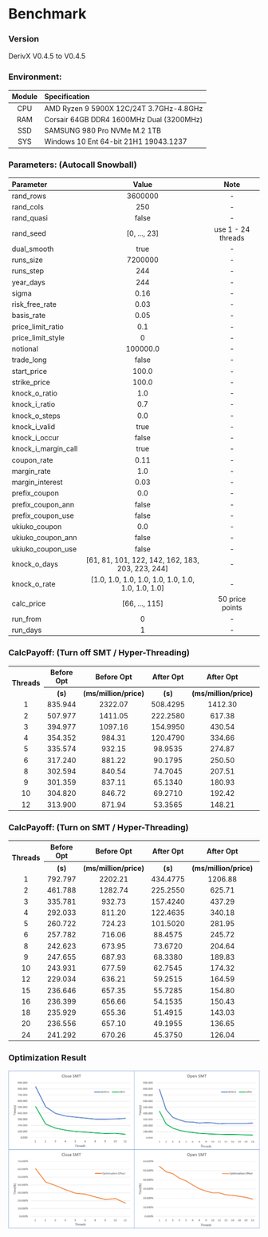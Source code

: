 # Benchmark

### Version
DerivX V0.4.5 to V0.4.5

### Environment:
| Module | Specification                            |
| :----: | :--------------------------------------- |
| CPU    | AMD Ryzen 9 5900X 12C/24T 3.7GHz-4.8GHz  |
| RAM    | Corsair 64GB DDR4 1600MHz Dual (3200MHz) |
| SSD    | SAMSUNG 980 Pro NVMe M.2 1TB             |
| SYS    | Windows 10 Ent 64-bit 21H1 19043.1237    |

### Parameters: (Autocall Snowball)
| Parameter           | Value                                              | Note               |
| :------------------ | :------------------------------------------------: | :----------------: |
| rand_rows           | 3600000                                            | -                  |
| rand_cols           | 250                                                | -                  |
| rand_quasi          | false                                              | -                  |
| rand_seed           | [0, ..., 23]                                       | use 1 - 24 threads |
| dual_smooth         | true                                               | -                  |
| runs_size           | 7200000                                            | -                  |
| runs_step           | 244                                                | -                  |
| year_days           | 244                                                | -                  |
| sigma               | 0.16                                               | -                  |
| risk_free_rate      | 0.03                                               | -                  |
| basis_rate          | 0.05                                               | -                  |
| price_limit_ratio   | 0.1                                                | -                  |
| price_limit_style   | 0                                                  | -                  |
| notional            | 100000.0                                           | -                  |
| trade_long          | false                                              | -                  |
| start_price         | 100.0                                              | -                  |
| strike_price        | 100.0                                              | -                  |
| knock_o_ratio       | 1.0                                                | -                  |
| knock_i_ratio       | 0.7                                                | -                  |
| knock_o_steps       | 0.0                                                | -                  |
| knock_i_valid       | true                                               | -                  |
| knock_i_occur       | false                                              | -                  |
| knock_i_margin_call | true                                               | -                  |
| coupon_rate         | 0.11                                               | -                  |
| margin_rate         | 1.0                                                | -                  |
| margin_interest     | 0.03                                               | -                  |
| prefix_coupon       | 0.0                                                | -                  |
| prefix_coupon_ann   | false                                              | -                  |
| prefix_coupon_use   | false                                              | -                  |
| ukiuko_coupon       | 0.0                                                | -                  |
| ukiuko_coupon_ann   | false                                              | -                  |
| ukiuko_coupon_use   | false                                              | -                  |
| knock_o_days        | [61, 81, 101, 122, 142, 162, 183, 203, 223, 244]   | -                  |
| knock_o_rate        | [1.0, 1.0, 1.0, 1.0, 1.0, 1.0, 1.0, 1.0, 1.0, 1.0] | -                  |
| calc_price          | [66, ..., 115]                                     | 50 price points    |
| run_from            | 0                                                  | -                  |
| run_days            | 1                                                  | -                  |

### CalcPayoff: (Turn off SMT / Hyper-Threading)
<table>
    <tr><th rowspan="2">Threads</th><th>Before Opt</th><th>Before Opt</th><th>After Opt</th><th>After Opt</th><th>Percent</th></tr>
    <tr><th>(s)</th><th>(ms/million/price)</th><th>(s)</th><th>(ms/million/price)</th><th>(%)</th></tr>
    <tr align="center"><td> 1</td><td>835.944</td><td>2322.07</td><td>508.4295</td><td>1412.30</td><td>60.821</td></tr>
    <tr align="center"><td> 2</td><td>507.977</td><td>1411.05</td><td>222.2580</td><td> 617.38</td><td>43.754</td></tr>
    <tr align="center"><td> 3</td><td>394.977</td><td>1097.16</td><td>154.9950</td><td> 430.54</td><td>39.242</td></tr>
    <tr align="center"><td> 4</td><td>354.352</td><td> 984.31</td><td>120.4790</td><td> 334.66</td><td>34.000</td></tr>
    <tr align="center"><td> 5</td><td>335.574</td><td> 932.15</td><td> 98.9535</td><td> 274.87</td><td>29.488</td></tr>
    <tr align="center"><td> 6</td><td>317.240</td><td> 881.22</td><td> 90.1795</td><td> 250.50</td><td>28.426</td></tr>
    <tr align="center"><td> 8</td><td>302.594</td><td> 840.54</td><td> 74.7045</td><td> 207.51</td><td>24.688</td></tr>
    <tr align="center"><td> 9</td><td>301.359</td><td> 837.11</td><td> 65.1340</td><td> 180.93</td><td>21.613</td></tr>
    <tr align="center"><td>10</td><td>304.820</td><td> 846.72</td><td> 69.2710</td><td> 192.42</td><td>22.725</td></tr>
    <tr align="center"><td>12</td><td>313.900</td><td> 871.94</td><td> 53.3565</td><td> 148.21</td><td>16.998</td></tr>
</table>

### CalcPayoff: (Turn on SMT / Hyper-Threading)
<table>
    <tr><th rowspan="2">Threads</th><th>Before Opt</th><th>Before Opt</th><th>After Opt</th><th>After Opt</th><th>Percent</th></tr>
    <tr><th>(s)</th><th>(ms/million/price)</th><th>(s)</th><th>(ms/million/price)</th><th>(%)</th></tr>
    <tr align="center"><td> 1</td><td>792.797</td><td>2202.21</td><td>434.4775</td><td>1206.88</td><td>54.803</td></tr>
    <tr align="center"><td> 2</td><td>461.788</td><td>1282.74</td><td>225.2550</td><td> 625.71</td><td>48.779</td></tr>
    <tr align="center"><td> 3</td><td>335.781</td><td> 932.73</td><td>157.4240</td><td> 437.29</td><td>46.883</td></tr>
    <tr align="center"><td> 4</td><td>292.033</td><td> 811.20</td><td>122.4635</td><td> 340.18</td><td>41.935</td></tr>
    <tr align="center"><td> 5</td><td>260.722</td><td> 724.23</td><td>101.5020</td><td> 281.95</td><td>38.931</td></tr>
    <tr align="center"><td> 6</td><td>257.782</td><td> 716.06</td><td> 88.4575</td><td> 245.72</td><td>34.315</td></tr>
    <tr align="center"><td> 8</td><td>242.623</td><td> 673.95</td><td> 73.6720</td><td> 204.64</td><td>30.365</td></tr>
    <tr align="center"><td> 9</td><td>247.655</td><td> 687.93</td><td> 68.3380</td><td> 189.83</td><td>27.594</td></tr>
    <tr align="center"><td>10</td><td>243.931</td><td> 677.59</td><td> 62.7545</td><td> 174.32</td><td>25.726</td></tr>
    <tr align="center"><td>12</td><td>229.034</td><td> 636.21</td><td> 59.2515</td><td> 164.59</td><td>25.870</td></tr>
    <tr align="center"><td>15</td><td>236.646</td><td> 657.35</td><td> 55.7285</td><td> 154.80</td><td>23.549</td></tr>
    <tr align="center"><td>16</td><td>236.399</td><td> 656.66</td><td> 54.1535</td><td> 150.43</td><td>22.908</td></tr>
    <tr align="center"><td>18</td><td>235.929</td><td> 655.36</td><td> 51.4915</td><td> 143.03</td><td>21.825</td></tr>
    <tr align="center"><td>20</td><td>236.556</td><td> 657.10</td><td> 49.1955</td><td> 136.65</td><td>20.797</td></tr>
    <tr align="center"><td>24</td><td>241.292</td><td> 670.26</td><td> 45.3750</td><td> 126.04</td><td>18.805</td></tr>
</table>

### Optimization Result
![avatar](https://github.com/xurendong/derivx/blob/main/benchmark/img_opt_ret_0.4.5_1.png?raw=true)
